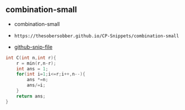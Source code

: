 
## combination-small

- combination-small
- ```
  https://thesobersobber.github.io/CP-Snippets/combination-small
  ```
- [github-snip-file](https://github.com/theSoberSobber/CP-Snippets/blob/main/snippets.json#L936)

```cpp
int C(int n,int r){
    r = min(r,n-r);
    int ans = 1;
    for(int i=1;i<=r;i++,n--){
        ans *=n;
        ans/=i;
    }
    return ans;
}

```
